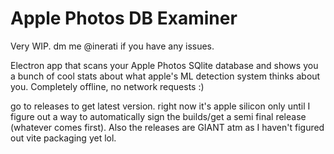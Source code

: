 # Apple Photos DB Examiner

Very WIP. dm me @inerati if you have any issues. 

Electron app that scans your Apple Photos SQlite database and shows you a bunch of cool stats about what apple's ML detection system thinks about you. Completely offline, no network requests :)

go to releases to get latest version. right now it's apple silicon only until I figure out a way to automatically sign the builds/get a semi final release (whatever comes first). Also the releases are GIANT atm as I haven't figured out vite packaging yet lol. 

